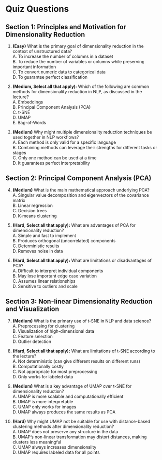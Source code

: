 # Quiz Questions

## Section 1: Principles and Motivation for Dimensionality Reduction

1. **(Easy)** What is the primary goal of dimensionality reduction in the context of unstructured data?  
A. To increase the number of columns in a dataset  
B. To reduce the number of variables or columns while preserving important information  
C. To convert numeric data to categorical data  
D. To guarantee perfect classification  

2. **(Medium, Select all that apply):** Which of the following are common methods for dimensionality reduction in NLP, as discussed in the lecture?  
A. Embeddings  
B. Principal Component Analysis (PCA)  
C. t-SNE  
D. UMAP  
E. Bag-of-Words  

3. **(Medium)** Why might multiple dimensionality reduction techniques be used together in NLP workflows?  
A. Each method is only valid for a specific language  
B. Combining methods can leverage their strengths for different tasks or stages  
C. Only one method can be used at a time  
D. It guarantees perfect interpretability  

## Section 2: Principal Component Analysis (PCA)

4. **(Medium)** What is the main mathematical approach underlying PCA?  
A. Singular value decomposition and eigenvectors of the covariance matrix  
B. Linear regression  
C. Decision trees  
D. K-means clustering  

5. **(Hard, Select all that apply):** What are advantages of PCA for dimensionality reduction?  
A. Simple and fast to implement  
B. Produces orthogonal (uncorrelated) components  
C. Deterministic results  
D. Removes noise in data  

6. **(Hard, Select all that apply):** What are limitations or disadvantages of PCA?  
A. Difficult to interpret individual components  
B. May lose important edge case variation  
C. Assumes linear relationships  
D. Sensitive to outliers and scale  

## Section 3: Non-linear Dimensionality Reduction and Visualization

7. **(Medium)** What is the primary use of t-SNE in NLP and data science?  
A. Preprocessing for clustering  
B. Visualization of high-dimensional data  
C. Feature selection  
D. Outlier detection  

8. **(Hard, Select all that apply):** What are limitations of t-SNE according to the lecture?  
A. Not deterministic (can give different results on different runs)  
B. Computationally costly  
C. Not appropriate for most preprocessing  
D. Only works for labeled data  

9. **(Medium)** What is a key advantage of UMAP over t-SNE for dimensionality reduction?  
A. UMAP is more scalable and computationally efficient  
B. UMAP is more interpretable  
C. UMAP only works for images  
D. UMAP always produces the same results as PCA  

10. **(Hard)** Why might UMAP not be suitable for use with distance-based clustering methods after dimensionality reduction?  
A. UMAP does not preserve any structure in the data  
B. UMAP’s non-linear transformation may distort distances, making clusters less meaningful  
C. UMAP always increases dimensionality  
D. UMAP requires labeled data for all points  

